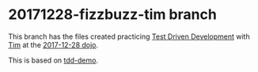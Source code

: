 20171228-fizzbuzz-tim branch
============================

This branch has the files created practicing 
[Test Driven Development](https://en.wikipedia.org/wiki/Test-driven_development)
with [Tim](https://www.meetup.com/Central-Ohio-Python-Users-Group/members/14549167/)
at the [2017-12-28 dojo](https://www.meetup.com/Central-Ohio-Python-Users-Group/events/245119864/).

This is based on [tdd-demo](https://github.com/james-prior/tdd-demo).

